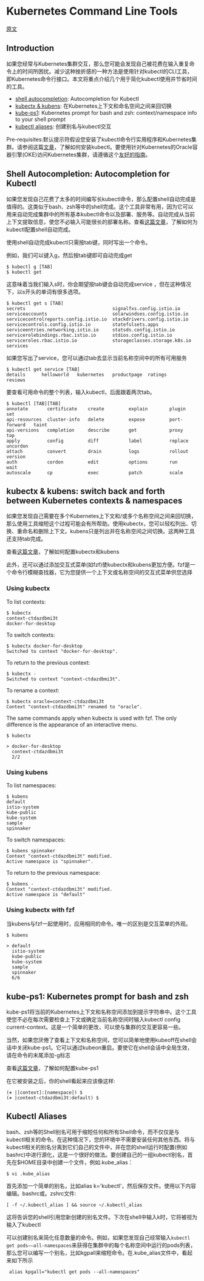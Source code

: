 # Kubernetes Command Line Tools

[原文](https://blogs.oracle.com/cloudnative/kubernetes-command-line-tools)

## Introduction

如果您经常与Kubernetes集群交互，那么您可能会发现自己被花费在输入重复命令上的时间所困扰。减少这种挫折感的一种方法是使用针对kubectl的CLI工具，即Kubernetes命令行接口。本文将重点介绍几个用于简化kubectl使用并节省时间的工具。

- [shell autocompletion](https://kubernetes.io/docs/tasks/tools/install-kubectl/#enabling-shell-autocompletion): Autocompletion for Kubectl
- [kubectx & kubens](https://github.com/ahmetb/kubectx): 在Kubernetes上下文和命名空间之间来回切换
- [kube-ps1](https://github.com/jonmosco/kube-ps1): Kubernetes prompt for bash and zsh: context/namespace info to your shell prompt
- [kubectl aliases](https://github.com/ahmetb/kubectl-aliases): 创建别名与kubectl交互

Pre-requisites:默认提示符假设您安装了kubectl命令行实用程序和Kubernetes集群。请参阅这篇[文章](https://kubernetes.io/docs/tasks/tools/install-kubectl/)，了解如何安装kubectl。要使用针对Kubernetes的Oracle容器引擎(OKE)访问Kubernetes集群，请遵循这个[友好的指南](https://www.oracle.com/webfolder/technetwork/tutorials/obe/oci/oke-full/index.html)。

## Shell Autocompletion: Autocompletion for Kubectl

如果您发现自己花费了太多的时间编写长kubectl命令，那么配置shell自动完成是值得的。这类似于bash、zsh等中的shell完成。这个工具非常有用，因为它可以用来自动完成集群中的所有基本kubectl命令以及部署、服务等。自动完成从当前上下文提取信息，使您不必输入可能很长的部署名称。查看[这篇文章](https://kubernetes.io/docs/tasks/tools/install-kubectl/#enabling-shell-autocompletion)，了解如何为kubectl配置shell自动完成。

使用shell自动完成kubectl只需按tab键，同时写出一个命令。

例如，我们可以键入g，然后按tab键即可自动完成get

```shell
$ kubectl g [TAB]
$ kubectl get
```

这意味着当我们输入s时，你会期望按tab键会自动完成service ，但在这种情况下，以s开头的单词有很多选项。

```shell
$ kubectl get s [TAB]
secrets                                signalfxs.config.istio.io
serviceaccounts                        solarwindses.config.istio.io
servicecontrolreports.config.istio.io  stackdrivers.config.istio.io
servicecontrols.config.istio.io        statefulsets.apps
serviceentries.networking.istio.io     statsds.config.istio.io
servicerolebindings.rbac.istio.io      stdios.config.istio.io
serviceroles.rbac.istio.io             storageclasses.storage.k8s.io
services
```

如果您写出了service，您可以通过tab去显示当前名称空间中的所有可用服务

```shell
$ kubectl get service [TAB]
details      helloworld   kubernetes   productpage  ratings      reviews
```

要查看可用命令的整个列表，输入kubectl，后面跟着两次tab。

```shell
$ kubectl [TAB][TAB]
annotate       certificate    create         explain        plugin         set
api-resources  cluster-info   delete         expose         port-forward   taint
api-versions   completion     describe       get            proxy          top
apply          config         diff           label          replace        uncordon
attach         convert        drain          logs           rollout        version
auth           cordon         edit           options        run            wait
autoscale      cp             exec           patch          scale
```

## kubectx & kubens: switch back and forth between Kubernetes contexts & namespaces

如果您发现自己需要在多个Kubernetes上下文和/或多个名称空间之间来回切换，那么使用工具缩短这个过程可能会有所帮助。使用kubectx，您可以轻松列出、切换、重命名和删除上下文。kubens只是列出并在名称空间之间切换。这两种工具还支持tab完成。

查看[这篇文章](https://github.com/ahmetb/kubectx)，了解如何配置kubectx和kubens

此外，还可以通过添加交互式菜单(如fzf)使kubectx和kubens更加方便。fzf是一个命令行模糊查找器，它为您提供一个上下文或名称空间的交互式菜单供您选择

### Using kubectx

 To list contexts:

```shell
$ kubectx
context-ctdazdbmi3t
docker-for-desktop
```

To switch contexts:

```shell
$ kubectx docker-for-desktop
Switched to context "docker-for-desktop".
```

To return to the previous context:

```shell
$ kubectx -
Switched to context "context-ctdazdbmi3t".
```

To rename a context:

```shell
$ kubectx oracle=context-ctdazdbmi3t
Context "context-ctdazdbmi3t" renamed to "oracle".
```

The same commands apply when kubectx is used with fzf. The only difference is the appearance of an interactive menu.

```shell
$ kubectx

> docker-for-desktop
  context-ctdazdbmi3t
  2/2
```

### Using kubens

To list namespaces:

```shell
$ kubens
default
istio-system
kube-public
kube-system
sample
spinnaker
```

To switch namespaces:

```shell
$ kubens spinnaker
Context "context-ctdazdbmi3t" modified.
Active namespace is "spinnaker".
```

To return to the previous namespace:

```shell
$ kubens - 
Context "context-ctdazdbmi3t" modified.
Active namespace is "default"
```

### Using kubectx with fzf

当kubens与fzf一起使用时，应用相同的命令。唯一的区别是交互菜单的外观。

```shell
$ kubens 

> default
  istio-system
  kube-public
  kube-system
  sample
  spinnaker
  6/6
```

## kube-ps1: Kubernetes prompt for bash and zsh

kube-ps1将当前的Kubernetes上下文和名称空间添加到提示字符串中。这个工具使您不必在每次需要检查上下文或确定当前名称空间时输入kubectl config current-context。这是一个简单的更改，可以使与集群的交互更容易一些。

当然，如果您厌倦了查看上下文和名称空间，您可以简单地使用kubeoff在shell会话中关闭kube-ps1。它可以通过kubeon重启。要使它在shell会话中全局生效，请在命令的末尾添加-g标志

查看[这篇文章](https://github.com/jonmosco/kube-ps1)，了解如何配置kube-ps1

在它被安装之后，你的shell看起来应该像这样:

```shell
(⎈ |[context]:[namespace]) $
(⎈ |context-ctdazdbmi3t:default) $
```

## Kubectl Aliases

bash、zsh等的Shell别名可用于缩短任何和所有Shell命令，而不仅仅是与kubectl相关的命令。在这种情况下，您的环境中不需要安装任何其他东西。将与kubectl相关的别名分离到它们自己的文件中，并在您的shell运行时配置(例如bashrc)中进行源化，这是一个很好的做法。要创建自己的一组kubectl别名，首先在$HOME目录中创建一个文件，例如.kube_alias：

```shell
$ vi .kube_alias
```

首先添加一个简单的别名，比如alias k='kubectl'，然后保存文件。使用以下内容编辑。bashrc或。zshrc文件:

```shell
[ -f ~/.kubectl_alias ] && source ~/.kubectl_alias
```

这将告诉您的shell引用您新创建的别名文件。下次在shell中输入k时，它将被视为输入了kubectl

可以创建别名来简化任意数量的命令。例如，如果您发现自己经常输入`kubectl get pods——all-namespaces`来获得在集群中的每个名称空间中运行的pods列表，那么您可以编写一个别名，比如kgpall来缩短命令。在.kube_alias文件中，看起来如下所示

```shell
 alias kpgall="kubectl get pods --all-namespaces"
```

